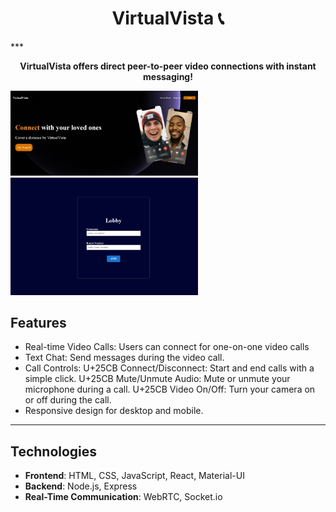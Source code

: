 <h1 style="text-align:center;">VirtualVista 📞</h1>
***

<p style="text-align:center;">
  <strong>VirtualVista offers direct peer-to-peer video connections with instant messaging!</strong>
</p>
<img src="assets/LandingPage.png"  width="300" />
<img src="assets/Lobby.png"  width="300" />


## Features
- Real-time Video Calls: Users can connect for one-on-one video calls
- Text Chat: Send messages during the video call.
- Call Controls:
   U+25CB Connect/Disconnect: Start and end calls with a simple click.
   U+25CB Mute/Unmute Audio: Mute or unmute your microphone during a call.
   U+25CB Video On/Off: Turn your camera on or off during the call.
- Responsive design for desktop and mobile.

_____

## Technologies
- **Frontend**: HTML, CSS, JavaScript, React, Material-UI
- **Backend**: Node.js, Express
- **Real-Time Communication**: WebRTC, Socket.io

  
